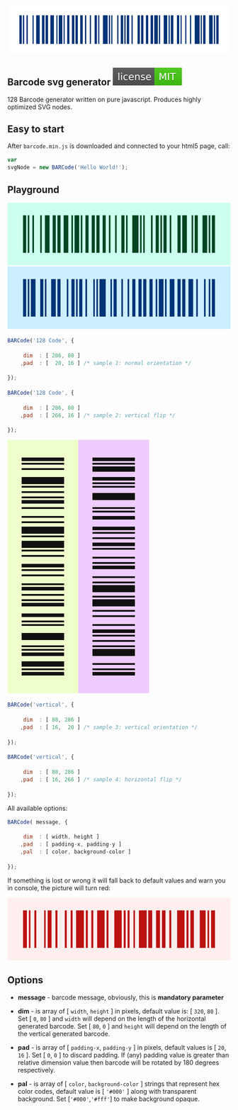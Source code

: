 ![SVG BAR Code Generator](img/barcode.svg)

## Barcode svg generator [![LICENSE](img/license.svg)](/LICENSE)
128 Barcode generator written on pure javascript. Produces highly optimized SVG nodes.

## Easy to start
After `barcode.min.js` is downloaded and connected to your html5 page, call:
```javascript
var
svgNode = new BARCode('Hello World!');
```

## Playground
![svg barcode sample1](img/sample1.svg)![svg barcode sample2](img/sample2.svg)

```javascript
BARCode('128 Code', {

     dim  : [ 286, 80 ]
    ,pad  : [  20, 16 ] /* sample 1: normal orientation */ 

});

BARCode('128 Code', {

     dim  : [ 286, 80 ]
    ,pad  : [ 266, 16 ] /* sample 2: vertical flip */ 

});
```

![svg barcode sample3](img/sample3.svg)![svg barcode sample4](img/sample4.svg)

```javascript
BARCode('vertical', {

     dim  : [ 80, 286 ]
    ,pad  : [ 16,  20 ] /* sample 3: vertical orientation */ 

});

BARCode('vertical', {

     dim  : [ 80, 286 ]
    ,pad  : [ 16, 266 ] /* sample 4: horizontal flip */ 

});
```


All available options:
```javascript
BARCode( message, {

     dim  : [ width, height ]
    ,pad  : [ padding-x, padding-y ]
    ,pal  : [ color, background-color ]

});
```

If something is lost or wrong it will fall back to default values and warn you in console, the picture will turn red:

![if something goes wrong...](img/error.svg)

## Options
* **message** - barcode message, obviously, this is **mandatory parameter**

* **dim** - is array of [ `width`, `height` ] in pixels, default value is: [ `320`, `80` ]. Set [ `0`, `80` ] and `width` will depend on the length of the horizontal generated barcode. Set [ `80`, `0` ] and `height` will depend on the length of the vertical generated barcode.
* **pad** - is array of [ `padding-x`, `padding-y` ] in pixels, default values is [ `20`, `16` ]. Set [ `0`, `0` ] to discard padding. If (any) padding value is greater than relative dimension value then barcode will be rotated by 180 degrees respectively.
* **pal** - is array of [ `color`, `background-color` ] strings that represent hex color codes, default value is [ `'#000'` ] along with transparent background. Set [`'#000'`,`'#fff'`] to make background opaque.
